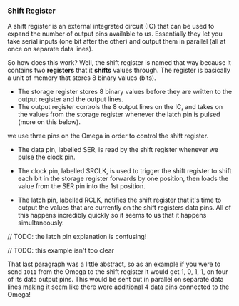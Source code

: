 ### Shift Register


A shift register is an external integrated circuit (IC) that can be used to expand the number of output pins available to us. Essentially they let you take serial inputs (one bit after the other) and output them in parallel (all at once on separate data lines).


So how does this work? Well, the shift register is named that way because it contains two **registers** that it **shifts** values through. The register is basically a unit of memory that stores 8 binary values (bits).

* The storage register stores 8 binary values before they are written to the output register and the output lines.
* The output register controls the 8 output lines on the IC, and takes on the values from the storage register whenever the latch pin is pulsed (more on this below).

we use three pins on the Omega in order to control the shift register. 

* The data pin, labelled SER, is read by the shift register whenever we pulse the clock pin.

* The clock pin, labelled SRCLK, is used to trigger the shift register to shift each bit in the storage register forwards by one position, then loads the value from the SER pin into the 1st position. 

* The latch pin, labelled RCLK, notifies the shift register that it's time to output the values that are currently on the shift registers data pins. All of this happens incredibly quickly so it seems to us that it happens simultaneously.

// TODO: the latch pin explanation is confusing!

// TODO: this example isn't too clear

That last paragraph was a little abstract, so as an example if you were to send `1011` from the Omega to the shift register it would get 1, 0, 1, 1, on four of its data output pins. This would be sent out in parallel on separate data lines making it seem like there were additional 4 data pins connected to the Omega!

<!-- TODO: Add an illustration of the shift register where you send 1011 on data pin, and it shows up as 1, 0, 1, 1 on the output pins -->


<!-- // explanation of a shift register, an external integrated circuit (ic) that takes serial input and provide the data in parallel
// it allows us to essentially expand the number of output pins available to us
// the omega can provide data serially using one data pin, and then the shift register outputs it on its eight data pins

// illustration of how a shift register works
//  - can be simple (clock, serial data in, eight outputs)
//  - explanation of the diagram
//  - the key takeaway should be, pass in 0101 get 0, 1, 0, 1 on the outputs -->
